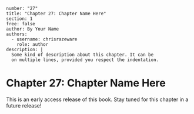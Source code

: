 ```metadata
number: "27"
title: "Chapter 27: Chapter Name Here"
section: 1
free: false
author: By Your Name
authors:
  - username: chrisrazeware
    role: author
description: |
  Some kind of description about this chapter. It can be
  on multiple lines, provided you respect the indentation.
```

# Chapter 27: Chapter Name Here

This is an early access release of this book. Stay tuned for this chapter in a future release!